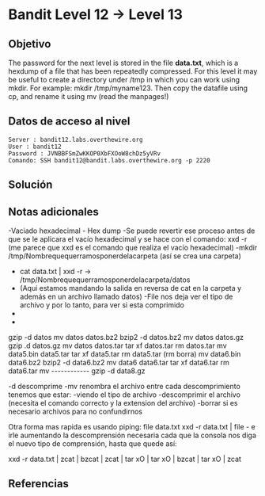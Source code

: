 # Bandit Level 12 → Level 13
## Objetivo
The password for the next level is stored in the file **data.txt**, which is a hexdump of a file that has been repeatedly compressed. For this level it may be useful to create a directory under /tmp in which you can work using mkdir. For example: mkdir /tmp/myname123. Then copy the datafile using cp, and rename it using mv (read the manpages!)
## Datos de acceso al nivel
```
Server : bandit12.labs.overthewire.org
User : bandit12
Password : JVNBBFSmZwKKOP0XbFXOoW8chDz5yVRv
Comando: SSH bandit12@bandit.labs.overthewire.org -p 2220
```
## Solución 




## Notas adicionales
-Vaciado hexadecimal - Hex dump
-Se puede revertir ese proceso antes de que se le aplicara el vacío hexadecimal y se hace con el comando:
xxd -r (me parece que xxd es el comando que realiza el vacío hexadecimal)
-mkdir /tmp/Nombrequequerramosponerdelacarpeta (así se crea una carpeta)
- cat data.txt | xxd -r -> /tmp/Nombrequequerramosponerdelacarpeta/datos
- (Aqui estamos mandando la salida en reversa de cat en la carpeta y además en un archivo llamado datos)
-File nos deja ver el tipo de archivo y por lo tanto, para ver si esta comprimido
-
-
gzip -d datos
mv datos datos.bz2 
bzip2 -d datos.bz2
mv datos datos.gz
gzip .d datos.gz
mv datos datos.tar
tar xf datos.tar
rm datos.tar
mv data5.bin data5.tar
tar xf data5.tar
rm data5.tar (rm borra)
mv data6.bin data6.bz2
bzip2 -d data6.bz2
mv data6 data6.tar
tar xf data6.tar
rm data6.tar
mv ------------
gzip -d data8.gz

-d descomprime
-mv renombra el archivo
entre cada descomprimiento tenemos que estar:
-viendo el tipo de archivo
-descomprimir el archivo (necesita el comando correcto y la extension del archivo)
-borrar si es necesario archivos para no confundirnos 

Otra forma mas rapida es usando piping:
file data.txt
xxd -r data.txt | file -
e irle aumentando la descomprensión necesaria cada que la consola nos diga el nuevo tipo de comprensión, hasta que quede así: 

xxd -r data.txt | zcat | bzcat | zcat | tar xO | tar xO | bzcat | tar xO | zcat 
## Referencias